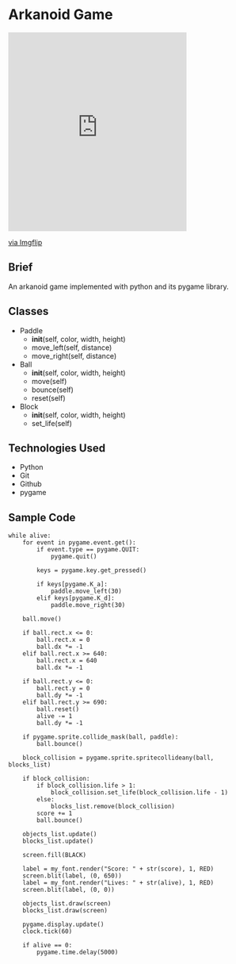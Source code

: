 # Arkanoid Game
<div style="width:360px;max-width:100%;"><div style="height:0;padding-bottom:111.39%;position:relative;"><iframe width="360" height="401" style="position:absolute;top:0;left:0;width:100%;height:100%;" frameBorder="0" src="https://imgflip.com/embed/49mwvu"></iframe></div><p><a href="https://imgflip.com/gif/49mwvu">via Imgflip</a></p></div>

## Brief
An arkanoid game implemented with python and its pygame library.

## Classes
* Paddle
    * __init__(self, color, width, height)
    * move_left(self, distance)
    * move_right(self, distance)
* Ball
    * __init__(self, color, width, height)
    * move(self)
    * bounce(self)
    * reset(self)
* Block
    * __init__(self, color, width, height)
    * set_life(self)

## Technologies Used
* Python
* Git
* Github
* pygame

## Sample Code
```
while alive:
    for event in pygame.event.get():
        if event.type == pygame.QUIT:
            pygame.quit()

        keys = pygame.key.get_pressed()

        if keys[pygame.K_a]:
            paddle.move_left(30)
        elif keys[pygame.K_d]:
            paddle.move_right(30)

    ball.move()

    if ball.rect.x <= 0:
        ball.rect.x = 0
        ball.dx *= -1
    elif ball.rect.x >= 640:
        ball.rect.x = 640
        ball.dx *= -1

    if ball.rect.y <= 0:
        ball.rect.y = 0
        ball.dy *= -1
    elif ball.rect.y >= 690:
        ball.reset()
        alive -= 1
        ball.dy *= -1

    if pygame.sprite.collide_mask(ball, paddle):
        ball.bounce()

    block_collision = pygame.sprite.spritecollideany(ball, blocks_list)

    if block_collision:
        if block_collision.life > 1:
            block_collision.set_life(block_collision.life - 1)
        else:
            blocks_list.remove(block_collision)
        score += 1
        ball.bounce()

    objects_list.update()
    blocks_list.update()

    screen.fill(BLACK)

    label = my_font.render("Score: " + str(score), 1, RED)
    screen.blit(label, (0, 650))
    label = my_font.render("Lives: " + str(alive), 1, RED)
    screen.blit(label, (0, 0))

    objects_list.draw(screen)
    blocks_list.draw(screen)

    pygame.display.update()
    clock.tick(60)

    if alive == 0:
        pygame.time.delay(5000)
```

